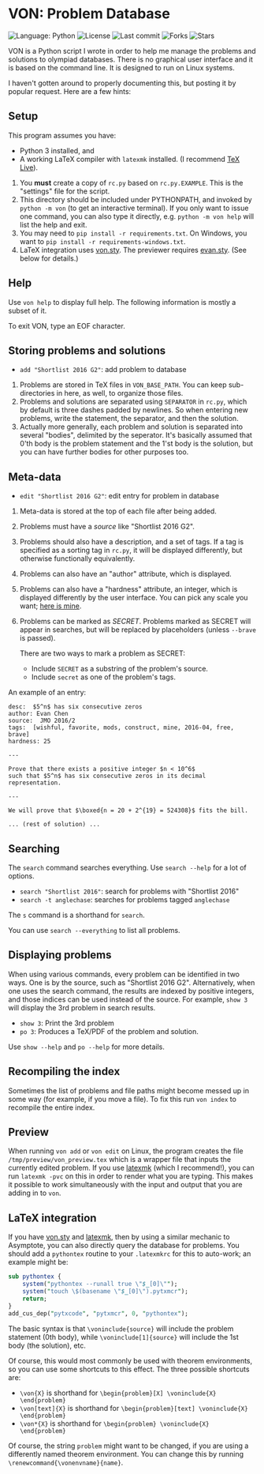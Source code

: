 # VON: Problem Database

![Language: Python](https://img.shields.io/github/languages/top/vEnhance/von)
![License](https://img.shields.io/github/license/vEnhance/von)
![Last commit](https://img.shields.io/github/last-commit/vEnhance/von)
![Forks](https://img.shields.io/github/forks/vEnhance/von)
![Stars](https://img.shields.io/github/stars/vEnhance/von)

VON is a Python script I wrote in order to help me manage
the problems and solutions to olympiad databases.
There is no graphical user interface and it is based on the command line.
It is designed to run on Linux systems.

I haven't gotten around to properly documenting this,
but posting it by popular request.
Here are a few hints:

## Setup

This program assumes you have:

- Python 3 installed, and
- A working LaTeX compiler with `latexmk` installed.
  (I recommend [TeX Live][texlive]).

1. You **must** create a copy of `rc.py` based on `rc.py.EXAMPLE`.
   This is the "settings" file for the script.
2. This directory should be included under PYTHONPATH,
   and invoked by `python -m von` (to get an interactive terminal).
   If you only want to issue one command, you can also type it directly,
   e.g. `python -m von help` will list the help and exit.
3. You may need to `pip install -r requirements.txt`.
   On Windows, you want to `pip install -r requirements-windows.txt`.
4. LaTeX integration uses [von.sty][vonsty].
   The previewer requires [evan.sty][evansty].
   (See below for details.)

## Help

Use `von help` to display full help.
The following information is mostly a subset of it.

To exit VON, type an EOF character.

## Storing problems and solutions

- `add "Shortlist 2016 G2"`: add problem to database

1. Problems are stored in TeX files in `VON_BASE_PATH`. You can
   keep sub-directories in here, as well, to organize those files.
2. Problems and solutions are separated using `SEPARATOR` in `rc.py`,
   which by default is three dashes padded by newlines.
   So when entering new problems, write the statement, the separator,
   and then the solution.
3. Actually more generally, each problem and solution is separated into
   several "bodies", delimited by the seperator.
   It's basically assumed that 0'th body is the problem statement
   and the 1'st body is the solution,
   but you can have further bodies for other purposes too.

## Meta-data

- `edit "Shortlist 2016 G2"`: edit entry for problem in database

1. Meta-data is stored at the top of each file after being added.
2. Problems must have a _source_ like "Shortlist 2016 G2".
3. Problems should also have a description, and a set of tags.
   If a tag is specified as a sorting tag in `rc.py`,
   it will be displayed differently,
   but otherwise functionally equivalently.
4. Problems can also have an "author" attribute, which is displayed.
5. Problems can also have a "hardness" attribute, an integer,
   which is displayed differently by the user interface.
   You can pick any scale you want; [here is mine][mohs].
6. Problems can be marked as _SECRET_.
   Problems marked as SECRET will appear in searches,
   but will be replaced by placeholders (unless `--brave` is passed).

   There are two ways to mark a problem as SECRET:

   - Include `SECRET` as a substring of the problem's source.
   - Include `secret` as one of the problem's tags.

An example of an entry:

```
desc:  $5^n$ has six consecutive zeros
author: Evan Chen
source:  JMO 2016/2
tags:  [wishful, favorite, mods, construct, mine, 2016-04, free, brave]
hardness: 25

---

Prove that there exists a positive integer $n < 10^6$
such that $5^n$ has six consecutive zeros in its decimal representation.

---

We will prove that $\boxed{n = 20 + 2^{19} = 524308}$ fits the bill.

... (rest of solution) ...

```

## Searching

The `search` command searches everything.
Use `search --help` for a lot of options.

- `search "Shortlist 2016"`: search for problems with "Shortlist 2016"
- `search -t anglechase`: searches for problems tagged `anglechase`

The `s` command is a shorthand for `search`.

You can use `search --everything` to list all problems.

## Displaying problems

When using various commands,
every problem can be identified in two ways.
One is by the source, such as "Shortlist 2016 G2".
Alternatively, when one uses the search command,
the results are indexed by positive integers,
and those indices can be used instead of the source.
For example, `show 3` will display the 3rd problem in search results.

- `show 3`: Print the 3rd problem
- `po 3`: Produces a TeX/PDF of the problem and solution.

Use `show --help` and `po --help` for more details.

## Recompiling the index

Sometimes the list of problems and file paths might become
messed up in some way (for example, if you move a file).
To fix this run `von index` to recompile the entire index.

## Preview

When running `von add` or `von edit` on Linux,
the program creates the file `/tmp/preview/von_preview.tex`
which is a wrapper file that inputs the currently edited problem.
If you use [latexmk][latexmk] (which I recommend!),
you can run `latexmk -pvc` on this in order to render what you are typing.
This makes it possible to work simultaneously with the input
and output that you are adding in to `von`.

## LaTeX integration

If you have [von.sty][vonsty] and [latexmk][latexmk],
then by using a similar mechanic to Asymptote,
you can also directly query the database for problems.
You should add a `pythontex` routine to your `.latexmkrc` for this to auto-work;
an example might be:

```perl
sub pythontex {
    system("pythontex --runall true \"$_[0]\"");
    system("touch \$(basename \"$_[0]\").pytxmcr");
    return;
}
add_cus_dep("pytxcode", "pytxmcr", 0, "pythontex");
```

The basic syntax is that `\voninclude{source}` will
include the problem statement (0th body),
while `\voninclude[1]{source}` will include the 1st body (the solution), etc.

Of course, this would most commonly be used with theorem environments,
so you can use some shortcuts to this effect.
The three possible shortcuts are:

- `\von{X}` is shorthand for `\begin{problem}[X] \voninclude{X} \end{problem}`
- `\von[text]{X}` is shorthand for `\begin{problem}[text] \voninclude{X} \end{problem}`
- `\von*{X}` is shorthand for `\begin{problem} \voninclude{X} \end{problem}`

Of course, the string `problem` might want to be changed,
if you are using a differently named theorem environment.
You can change this by running `\renewcommand{\vonenvname}{name}`.

[vonsty]: https://github.com/vEnhance/dotfiles/blob/master/texmf/tex/latex/von/von.sty
[evansty]: https://github.com/vEnhance/dotfiles/blob/master/texmf/tex/latex/evan/evan.sty
[latexmk]: http://personal.psu.edu/~jcc8/software/latexmk/
[mohs]: https://web.evanchen.cc/upload/MOHS-hardness.pdf
[texlive]: https://www.tug.org/texlive/
